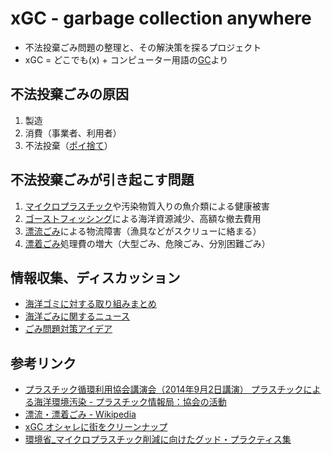 # xGC - garbage collection anywhere

- 不法投棄ごみ問題の整理と、その解決策を探るプロジェクト
- xGC = どこでも(x) + コンピューター用語の[GC](https://ja.wikipedia.org/wiki/%E3%82%AC%E3%83%99%E3%83%BC%E3%82%B8%E3%82%B3%E3%83%AC%E3%82%AF%E3%82%B7%E3%83%A7%E3%83%B3)より

## 不法投棄ごみの原因

1. 製造
2. 消費（事業者、利用者）
3. 不法投棄（[ポイ捨て](https://ja.wikipedia.org/wiki/%E3%83%9D%E3%82%A4%E6%8D%A8%E3%81%A6)）

## 不法投棄ごみが引き起こす問題

1. [マイクロプラスチック](https://ja.wikipedia.org/wiki/%E3%83%9E%E3%82%A4%E3%82%AF%E3%83%AD%E3%83%97%E3%83%A9%E3%82%B9%E3%83%81%E3%83%83%E3%82%AF)や汚染物質入りの魚介類による健康被害
2. [ゴーストフィッシング](https://ja.wikipedia.org/wiki/%E3%82%B4%E3%83%BC%E3%82%B9%E3%83%88%E3%83%95%E3%82%A3%E3%83%83%E3%82%B7%E3%83%B3%E3%82%B0)による海洋資源減少、高額な撤去費用
3. [漂流ごみ](https://ja.wikipedia.org/wiki/%E6%BC%82%E6%B5%81%E3%83%BB%E6%BC%82%E7%9D%80%E3%81%94%E3%81%BF)による物流障害（漁具などがスクリューに絡まる）
4. [漂着ごみ](https://ja.wikipedia.org/wiki/%E6%BC%82%E6%B5%81%E3%83%BB%E6%BC%82%E7%9D%80%E3%81%94%E3%81%BF)処理費の増大（大型ごみ、危険ごみ、分別困難ごみ）

## 情報収集、ディスカッション

- [海洋ゴミに対する取り組みまとめ](https://github.com/code4fukui/marinedebris/issues/1)
- [海洋ごみに関するニュース](https://github.com/code4fukui/marinedebris/issues/2)
- [ごみ問題対策アイデア](https://github.com/code4fukui/marinedebris/issues/3)

## 参考リンク

- [プラスチック循環利用協会講演会（2014年9月2日講演） プラスチックによる海洋環境汚染 - プラスチック情報局：協会の活動](https://www.pwmi.or.jp/public/new/201501/index.html)
- [漂流・漂着ごみ - Wikipedia](https://ja.wikipedia.org/wiki/%E6%BC%82%E6%B5%81%E3%83%BB%E6%BC%82%E7%9D%80%E3%81%94%E3%81%BF#:~:text=%E6%BC%82%E6%B5%81%E3%83%BB%E6%BC%82%E7%9D%80%E3%81%94%E3%81%BF%EF%BC%88%E3%81%B2%E3%82%87%E3%81%86,%E3%81%94%E3%81%BF%E3%80%81%E3%83%9E%E3%83%AA%E3%83%B3%E3%83%87%E3%83%96%E3%83%AA%E3%81%A8%E3%82%82%E5%91%BC%E3%81%B0%E3%82%8C%E3%82%8B%E3%80%82)
- [xGC オシャレに街をクリーンナップ](https://ameblo.jp/xgc/)
- [環境省_マイクロプラスチック削減に向けたグッド・プラクティス集](http://www.env.go.jp/water/post_113.html)
